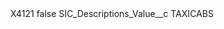 <?xml version="1.0" encoding="UTF-8"?>
<CustomMetadata xmlns="http://soap.sforce.com/2006/04/metadata" xmlns:xsi="http://www.w3.org/2001/XMLSchema-instance" xmlns:xsd="http://www.w3.org/2001/XMLSchema">
    <label>X4121</label>
    <protected>false</protected>
    <values>
        <field>SIC_Descriptions_Value__c</field>
        <value xsi:type="xsd:string">TAXICABS</value>
    </values>
</CustomMetadata>
